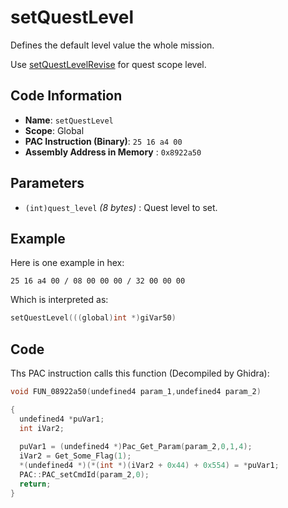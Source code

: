 # setQuestLevel

Defines the default level value the whole mission.

Use [setQuestLevelRevise](./setquestlevelrevise.md) for quest scope level.

## Code Information

- **Name**: `setQuestLevel`
- **Scope**: Global
- **PAC Instruction (Binary)**: `25 16 a4 00`
- **Assembly Address in Memory** : `0x8922a50`

## Parameters

- `(int)quest_level` *(8 bytes)* : Quest level to set.

## Example

Here is one example in hex:

```25 16 a4 00 / 08 00 00 00 / 32 00 00 00```

Which is interpreted as:

```c
setQuestLevel(((global)int *)giVar50)
```

## Code

Ths PAC instruction calls this function (Decompiled by Ghidra):

```c
void FUN_08922a50(undefined4 param_1,undefined4 param_2)

{
  undefined4 *puVar1;
  int iVar2;
  
  puVar1 = (undefined4 *)Pac_Get_Param(param_2,0,1,4);
  iVar2 = Get_Some_Flag(1);
  *(undefined4 *)(*(int *)(iVar2 + 0x44) + 0x554) = *puVar1;
  PAC::PAC_setCmdId(param_2,0);
  return;
}
```

